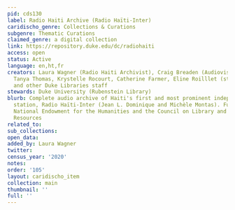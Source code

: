 ```yaml
---
pid: cds130
label: Radio Haiti Archive (Radio Haïti-Inter)
caridischo_genre: Collections & Curations
subgenre: Thematic Curations
claimed_genre: a digital collection
link: https://repository.duke.edu/dc/radiohaiti
access: open
status: Active
language: en,ht,fr
creators: Laura Wagner (Radio Haiti Archivist), Craig Breaden (Audiovisual Archivist),
  Tanya Thomas, Krystelle Rocourt, Catherine Farmer, Eline Roilllet (student assistants),
  and other Duke Libraries staff
stewards: Duke University (Rubenstein Library)
blurb: Complete audio archive of Haiti's first and most prominent independent radio
  station, Radio Haïti-Inter (Jean L. Dominique and Michèle Montas). Funded by the
  National Endowment for the Humanities and the Council on Library and Information
  Resources
related_to:
sub_collections:
open_data:
added_by: Laura Wagner
twitter:
census_year: '2020'
notes:
order: '105'
layout: caridischo_item
collection: main
thumbnail: ''
full: ''
---
```

